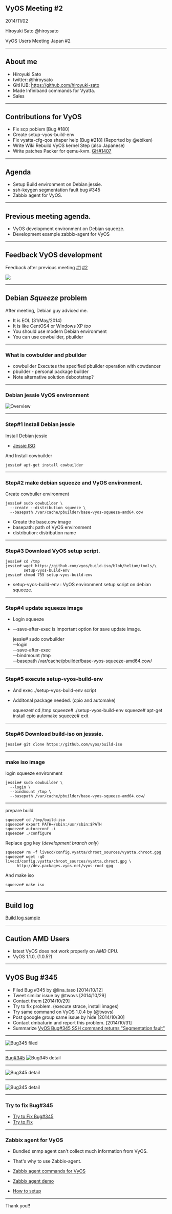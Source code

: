 

## VyOS Meeting #2

2014/11/02

Hiroyuki Sato @hiroysato

VyOS Users Meeting Japan #2

---

## About me

* Hiroyuki Sato
* twitter: @hiroysato
* GitHUB: https://github.com/hiroyuki-sato
* Made Infiniband commands for Vyatta.
* Sales

---

## Contributions for VyOS

* Fix scp poblem [Bug #180]
* Create setup-vyos-build-env
* Fix vyatta-cfg-qos shaper help [Bug #218] (Reported by @ebiken)
* Write Wiki Rebuild VyOS kernel Step (also Japanese)
* Write patches Packer for qemu-kvm. [GH#1407](https://github.com/mitchellh/packer/pull/1407)



---

## Agenda

* Setup Build environment on Debian jessie.
* ssh-keygen segmentation fault bug #345
* Zabbix agent for VyOS.


---

## Previous meeting agenda.

* VyOS development environment on Debian squeeze.
* Development example zabbix-agent for VyOS

---

## Feedback VyOS development

Feedback after previous meeting [#1](https://twitter.com/henrich/status/493300065822191617) [#2](https://twitter.com/hiroysato/status/495235218089848832)

![](images/pbuilder1.png)


---

## Debian *Squeeze* problem

After meeting, Debian guy adviced me. 

* It is EOL (31/May/2014)
* It is like CentOS4 or Windows XP *too*
* You should use modern Debian environment 
* You can use cowbuilder, pbuilder

---

### What is cowbulder and pbuilder

* cowbuilder Executes the specified pbuilder operation with cowdancer
* pbuilder - personal package builder 
* Note alternative solution debootstrap?

---

### Debian jessie VyOS environment

![Overview](images/pbuilder2.png)

---

### Step#1 Install Debian jessie

Install Debian jessie

* [Jessie ISO](http://ftp.debian.org/debian/dists/jessie/main/installer-amd64/current/images/netboot/mini.iso)

And Install cowbuilder

    jessie# apt-get install cowbuilder

---

### Step#2 make debian squeeze and VyOS environment.

Create cowbuiler environment

    jessie# sudo cowbuilder \
      --create --distribution squeeze \
      --basepath /var/cache/pbuilder/base-vyos-squeeze-amd64.cow

* Create the base.cow image
* basepath: path of VyOS environment
* distribution: distribution name

---

### Step#3 Download VyOS setup script.

    jessie# cd /tmp
    jessie# wget https://github.com/vyos/build-iso/blob/helium/tools/\
            setup-vyos-build-env 
    jessie# chmod 755 setup-vyos-build-env
    

* setup-vyos-build-env : VyOS environment setup script on debian squeeze.

---

### Step#4 update squeeze image

* Login squeeze
* --save-after-exec is important option for save update image.

 

    jessie# sudo cowbuilder \
      --login \
      --save-after-exec \
      --bindmount /tmp \
      --basepath /var/cache/pbuilder/base-vyos-squeeze-amd64.cow/

---

### Step#5 execute setup-vyos-build-env

* And exec ./setup-vyos-build-env script
* Additonal package needed. (cpio and automake)


  
    squeeze# cd /tmp
    squeeze# ./setup-vyos-build-env
    squeeze# apt-get install cpio automake
    squeeze# exit 

---

### Step#6 Download build-iso on jesssie.

    jessie# git clone https://github.com/vyos/build-iso 
    

---

### make iso image 

login squeeze environment 

    jessie# sudo cowbuilder \
      --login \
      --bindmount /tmp \
      --basepath /var/cache/pbuilder/base-vyos-squeeze-amd64.cow/

---

prepare build
    
    squeeze# cd /tmp/build-iso 
    squeeze# export PATH=/sbin:/usr/sbin:$PATH
    squeeze# autoreconf -i
    squeeze# ./configure
    

Replace gpg key (*development branch only*)

    squeeze# rm -f livecd/config.vyatta/chroot_sources/vyatta.chroot.gpg
    squeeze# wget -qO livecd/config.vyatta/chroot_sources/vyatta.chroot.gpg \
         http://dev.packages.vyos.net/vyos-root-gpg

And make iso

    squeeze# make iso
    

---

## Build log

[Build log sample](https://gist.github.com/hiroyuki-sato/f730a246a9b5f7b577f2)

---

## Caution AMD Users

* latest VyOS does not work properly on *AMD* CPU. 
* VyOS 1.1.0, (1.0.5?)

---

## VyOS Bug #345

* Filed Bug #345 by @lina_taso [2014/10/12]
* Tweet similar issue by @twovs [2014/10/29]
* Contact them [2014/10/29]
* Try to fix problem. (execute strace, install images) 
* Try same command on VyOS 1.0.4 by (@twovs) 
* Post gooogle group same issue by hide [2014/10/30]
* Contact dmbaturin and report this problem. [2014/10/31]
* Summarize [VyOS Bug#345 SSH command returns "Segmentation fault"](https://gist.github.com/hiroyuki-sato/6cfac97d21a26e3d5cc9)

---

![Bug345 filed](images/bug345_1.png)

---

[Bug#345](http://bugzilla.vyos.net/show_bug.cgi?id=345)
![Bug345 detail](images/bug345_2.png)

---


![Bug345 detail](images/bug345_3.png)

---


![Bug345 detail](images/bug345_4.png)

---

### Try to fix Bug#345

* [Try to Fix Bug#345](https://gist.github.com/hiroyuki-sato/6fa390e2ca7dd42fe9aa)
* [Try to Fix](https://gist.github.com/hiroyuki-sato/6cfac97d21a26e3d5cc9)

---

### Zabbix agent for VyOS

* Bundled snmp agent can't collect much information from VyOS.
* That's why to use Zabbix-agent.

* [Zabbix agent commands for VyOS](https://github.com/hiroyuki-sato/vyos-cfg-zabbix-agent)
* [Zabbix agent demo](http://komeiy.hatenablog.com/entry/2014/10/24/002107)
* [How to setup](http://www.downtown.jp/~soukaku/archives/2014/0802_145203.html)


---

Thank you!!

